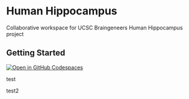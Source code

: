 # Human Hippocampus
 
Collaborative workspace for UCSC Braingeneers Human Hippocampus project

## Getting Started

[![Open in GitHub Codespaces](https://github.com/codespaces/badge.svg)](https://codespaces.new/uw-ssec/human_hippocampus?quickstart=1)

test

test2



